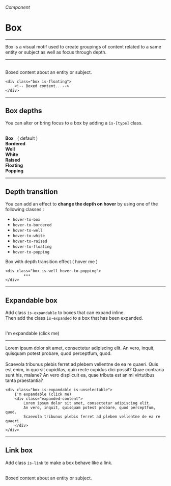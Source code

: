 <h6 class="subtitle is-6 is-uppercase has-text-grey">Component</h6><h1 class="title is-1 is-family-secondary">Box</h1>
<hr class="is-visible">
<p class="subtitle is-5 is-family-secondary">
    <span class="has-text-weight-semibold">Box</span> is a visual motif used to create groupings of content related to a same entity or subject as well as focus through depth.
</p>

<hr class="is-visible"><br>

<div class="box is-well is-marginless">
    <div class="box">
        <div class="box is-floating">Boxed content about an entity or subject.</div>
    </div>
</div>

    <div class="box is-floating">
        <!-- Boxed content.. -->
    </div>
<hr class="is-large is-visible">

<h2 class="title is-4 is-family-sans-serif">Box depths</h2>

You can alter or bring focus to a box by adding a `is-[type]` class.<br><br>

<div class="box is-well is-large">

<div class="box">
    <div class="subtitle has-text-grey-dark is-6"><strong>Box</strong> &nbsp; ( default )</div>
</div>
<div class="box is-bordered">
    <div class="subtitle has-text-grey-dark is-6"><strong>Bordered</strong></div>
</div>
<div class="box is-well">
    <div class="subtitle has-text-grey-dark is-6"><strong>Well</strong></div>
</div>
<div class="box is-white">
    <div class="subtitle has-text-grey-dark is-6"><strong>White</strong></div>
</div>
<div class="box is-raised">
    <div class="subtitle has-text-grey-dark is-6"><strong>Raised</strong></div>
</div>
<div class="box is-floating">
    <div class="subtitle has-text-grey-dark is-6"><strong>Floating</strong></div>
</div>
<div class="box is-popping">
    <div class="subtitle has-text-grey-dark is-6"><strong>Popping</strong></div>
</div>
</div>

<hr class="is-large is-visible">

<h2 class="title is-4 is-family-sans-serif">Depth transition</h2>

You can add an effect to <strong>change the depth on hover</strong> by using one of the following classes :

<ul class="list">
    <li><code>hover-to-box</code></li>
    <li><code>hover-to-bordered</code></li>
    <li><code>hover-to-well</code></li>
    <li><code>hover-to-white</code></li>
    <li><code>hover-to-raised</code></li>
    <li><code>hover-to-floating</code></li>
    <li><code>hover-to-popping</code></li>
</ul>

<div class="box is-well is-marginless">
    <div class="box">
        <div class="box is-well hover-to-popping">Box with depth transition effect ( hover me )</div>
    </div>
</div>

    <div class="box is-well hover-to-popping">
            •••
    </div>
<hr class="is-large is-visible">

<h2 class="title is-4 is-family-sans-serif">Expandable box</h2>

Add class `is-expandable` to boxes that can expand inline.<br>Then add the class `is-expanded` to a box that has been expanded.

<br>

<div class="box is-well is-marginless ">
    <div class="box">
        <div id="ebox" class="box is-large is-white hover-to-popping is-expandable is-unselectable" onclick="toggleExpand('ebox')">
            <span class="title is-4 has-text-grey-darker">I'm expandable <span class="has-text-grey has-text-weight-normal">(click me)</span></span>
            <div class="expanded-content">
                <hr class="is-small">
                <div class="subtitle is-5 has-text-grey-darker">Lorem ipsum dolor sit amet, consectetur adipiscing elit. An vero, inquit, quisquam potest probare, quod perceptfum, quod.<br><br>Scaevola tribunus plebis ferret ad plebem vellentne de ea re quaeri. Quis est enim, in quo sit cupiditas, quin recte cupidus dici possit? Quae contraria sunt his, malane? An vero displicuit ea, quae tributa est animi virtutibus tanta praestantia?</div>
            </div>
        </div>
    </div>
</div>

    <div class="box is-expandable is-unselectable">
        I'm expandable (click me)
        <div class="expanded-content">
            Lorem ipsum dolor sit amet, consectetur adipiscing elit.
            An vero, inquit, quisquam potest probare, quod perceptfum, quod.
            Scaevola tribunus plebis ferret ad plebem vellentne de ea re quaeri.
        </div>
    </div>
<hr class="is-large is-visible">

<h2 class="title is-4 is-family-sans-serif">Link box</h2>

Add class `is-link` to make a box behave like a link.

<br>

<div class="box is-well is-relaxed">
    <div class="box is-white is-link">Boxed content about an entity or subject.</div>
</div>

